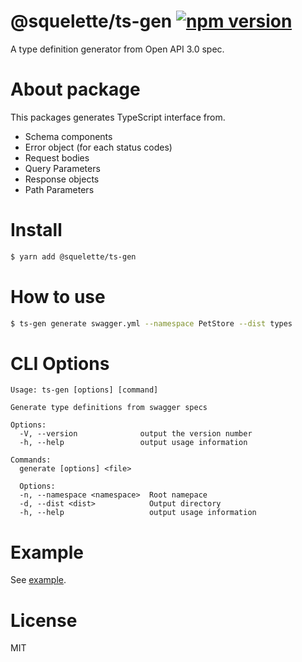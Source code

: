#  @squelette/ts-gen [![npm version](https://badge.fury.io/js/%40squelette%2Fts-gen.svg)](https://badge.fury.io/js/%40squelette%2Fts-gen)
A type definition generator from Open API 3.0 spec.

# About package
This packages generates TypeScript interface from.

- Schema components
- Error object (for each status codes)
- Request bodies
- Query Parameters
- Response objects
- Path Parameters

# Install

```sh
$ yarn add @squelette/ts-gen
```

# How to use
```sh
$ ts-gen generate swagger.yml --namespace PetStore --dist types
```

# CLI Options

```
Usage: ts-gen [options] [command]

Generate type definitions from swagger specs

Options:
  -V, --version              output the version number
  -h, --help                 output usage information

Commands:
  generate [options] <file>

  Options:
  -n, --namespace <namespace>  Root namepace
  -d, --dist <dist>            Output directory
  -h, --help                   output usage information
```

# Example
See [example](https://github.com/andoshin11/squelette/tree/master/packages/squelette-ts-gen/example/README.md).

# License
MIT